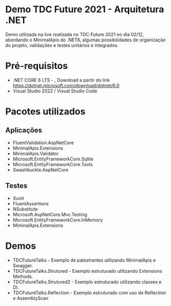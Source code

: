 # Demo TDC Future 2021 - Arquitetura .NET

Demo utilizada na live realizada no TDC Future 2021 no dia 02/12, abordando o MinimalApis do .NET6, algumas possibilidades de organização do projeto, validações e testes unitários e integrados.

# Pré-requisitos

- .NET CORE 6 LTS - , Download a partir do link https://dotnet.microsoft.com/download/dotnet/6.0
- Visual Studio 2022 / Visual Studio Code

# Pacotes utilizados

## Aplicações
- FluentValidation.AspNetCore
- MinimalApis.Extensions
- MinimalApis.Validator
- Microsoft.EntityFrameworkCore.Sqlite
- Microsoft.EntityFrameworkCore.Tools
- Swashbuckle.AspNetCore


## Testes
- Xunit
- FluentAssertions
- NSubstitute
- Microsoft.AspNetCore.Mvc.Testing
- Microsoft.EntityFrameworkCore.InMemory
- MiminalApis.Extensions

# Demos
- TDCFutureTalks -  Exemplo de palestrantes utilizando MinimalApis e Swagger.
- TDCFutureTalks.Strutured  - Exemplo estruturado utilizando Extensions Methods.
- TDCFutureTalks.Strutured2 - Exemplo estruturado utilizando classes e DI.
- TDCFutureTalks.Reflection - Exemplo estruturado com uso de Reflection e AssemblyScan









